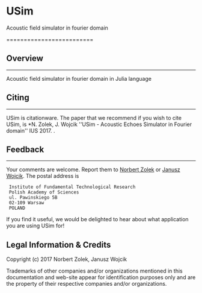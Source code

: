 # USim
Acoustic field simulator in fourier domain

=========================

## Overview
--------
Acoustic field simulator in fourier domain in Julia language

## Citing
------
USim is citationware. The paper that we recommend if you wish to cite USim, is *N. Zolek, J. Wojcik
''USim - Acoustic Echoes Simulator in Fourier domain'' IUS 2017.
.

## Feedback
--------
Your comments are welcome. Report them to
[Norbert Zolek](mailto:nzolek@ippt.pan.pl) or [Janusz Wojcik](mailto:jwojcik@ippt.pan.pl).
The postal address is

```
 Institute of Fundamental Technological Research
 Polish Academy of Sciences
 ul. Pawinskiego 5B
 02-109 Warsaw
 POLAND
```

If you find it useful, we would be delighted to hear about what application
you are using USim for!

Legal Information & Credits
---------------------------

Copyright (c) 2017 Norbert Zolek, Janusz Wojcik

Trademarks of other companies and/or organizations mentioned in this documentation and web-site appear for identification purposes only and are the property of their respective companies and/or organizations.
